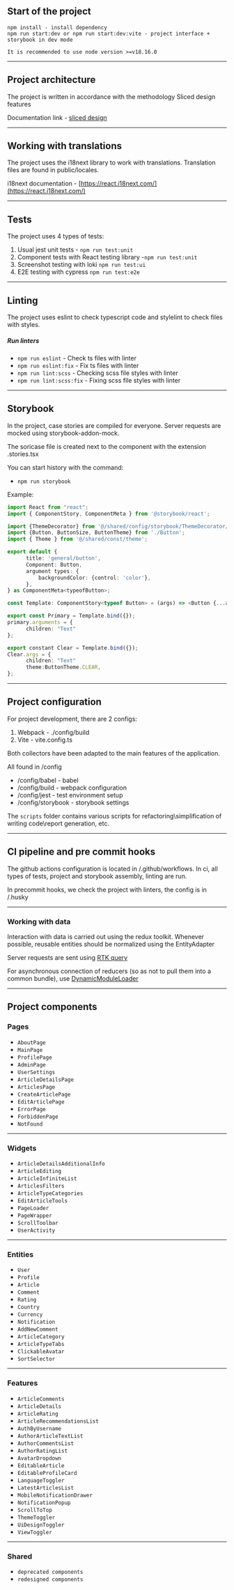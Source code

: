 ## Start of the project

```
npm install - install dependency
npm run start:dev or npm run start:dev:vite - project interface + storybook in dev mode
```

```
It is recommended to use node version >=v18.16.0
```

---

## Project architecture

The project is written in accordance with the methodology Sliced design features

Documentation link - [sliced design](https://feature-sliced.design/docs/get-started/tutorial)

---

## Working with translations

The project uses the i18next library to work with translations.
Translation files are found in public/locales.

i18next documentation - [https://react.i18next.com/](https://react.i18next.com/)

---

## Tests

The project uses 4 types of tests:

1. Usual jest unit tests - `npm run test:unit`
2. Component tests with React testing library -`npm run test:unit`
3. Screenshot testing with loki `npm run test:ui`
4. E2E testing with cypress `npm run test:e2e`

---

## Linting

The project uses eslint to check typescript code and stylelint to check files with styles.

##### Run linters

-   `npm run eslint` - Check ts files with linter
-   `npm run eslint:fix` - Fix ts files with linter
-   `npm run lint:scss` - Checking scss file styles with linter
-   `npm run lint:scss:fix` - Fixing scss file styles with linter

---

## Storybook

In the project, case stories are compiled for everyone.
Server requests are mocked using storybook-addon-mock.

The soricase file is created next to the component with the extension .stories.tsx

You can start history with the command:

-   `npm run storybook`

Example:

```typescript jsx
import React from "react";
import { ComponentStory, ComponentMeta } from '@storybook/react';

import {ThemeDecorator} from '@/shared/config/storybook/ThemeDecorator/ThemeDecorator';
import {Button, ButtonSize, ButtonTheme} from './Button';
import { Theme } from '@/shared/const/theme';

export default {
      title: 'general/button',
      Component: Button,
      argument types: {
          backgroundColor: {control: 'color'},
      },
} as ComponentMeta<typeofButton>;

const Template: ComponentStory<typeof Button> = (args) => <Button {...args} />;

export const Primary = Template.bind({});
primary.arguments = {
      children: "Text"
};

export constant Clear = Template.bind({});
Clear.args = {
      children: "Text"
      theme:ButtonTheme.CLEAR,
};
```

---

## Project configuration

For project development, there are 2 configs:

1. Webpack - ./config/build
2. Vite - vite.config.ts

Both collectors have been adapted to the main features of the application.

All found in /config

-   /config/babel - babel
-   /config/build - webpack configuration
-   /config/jest - test environment setup
-   /config/storybook - storybook settings

The `scripts` folder contains various scripts for refactoring\simplification of writing code\report generation, etc.

---

## CI pipeline and pre commit hooks

The github actions configuration is located in /.github/workflows.
In ci, all types of tests, project and storybook assembly, linting are run.

In precommit hooks, we check the project with linters, the config is in /.husky

---

### Working with data

Interaction with data is carried out using the redux toolkit.
Whenever possible, reusable entities should be normalized using the EntityAdapter

Server requests are sent using [RTK query](/src/shared/api/rtkApi.ts)

For asynchronous connection of reducers (so as not to pull them into a common bundle), use
[DynamicModuleLoader](/src/shared/lib/components/LazyReducerLoader/LazyReducerLoader.tsx)

---

## Project components

### Pages

-   `AboutPage`
-   `MainPage`
-   `ProfilePage`
-   `AdminPage`
-   `UserSettings`
-   `ArticleDetailsPage`
-   `ArticlesPage`
-   `CreateArticlePage`
-   `EditArticlePage`
-   `ErrorPage`
-   `ForbiddenPage`
-   `NotFound`

---

### Widgets

-   `ArticleDetailsAdditionalInfo`
-   `ArticleEditing`
-   `ArticleInfiniteList`
-   `ArticlesFilters`
-   `ArticleTypeCategories`
-   `EditArticleTools`
-   `PageLoader`
-   `PageWrapper`
-   `ScrollToolbar`
-   `UserActivity`

---

### Entities

-   `User`
-   `Profile`
-   `Article`
-   `Comment`
-   `Rating`
-   `Country`
-   `Currency`
-   `Notification`
-   `AddNewComment`
-   `ArticleCategory`
-   `ArticleTypeTabs`
-   `ClickableAvatar`
-   `SortSelector`

---

### Features

-   `ArticleComments`
-   `ArticleDetails`
-   `ArticleRating`
-   `ArticleRecommendationsList`
-   `AuthByUsername`
-   `AuthorArticleTextList`
-   `AuthorCommentsList`
-   `AuthorRatingList`
-   `AvatarDropdown`
-   `EditableArticle`
-   `EditableProfileCard`
-   `LanguageToggler`
-   `LatestArticlesList`
-   `MobileNotificationDrawer`
-   `NotificationPopup`
-   `ScrollToTop`
-   `ThemeToggler`
-   `UiDesignToggler`
-   `ViewToggler`

---

### Shared

-   `deprecated components`
-   `redesigned components`
